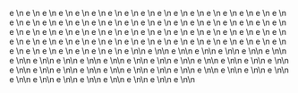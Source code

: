 e \n
e \n
e \n
e \n
e \n
e \n
e \n
e \n
e \n
e \n
e \n
e \n
e \n
e \n
e \n
e \n
e \n
e \n
e \n
e \n
e \n
e \n
e \n
e \n
e \n
e \n
e \n
e \n
e \n
e \n
e \n
e \n
e \n
e \n
e \n
e \n
e \n
e \n
e \n
e \n
e \n
e \n
e \n
e \n
e \n
e \n
e \n
e \n
e \n
e \n
e \n
e \n
e \n
e \n
e \n
e \n
e \n
e \n
e \n
e \n
e \n
e \n
e \n
e \n
e \n
e \n
e \n
e \n
e \n
e \n
e \n
e \n
e \n
e \n
e \n
e \n\n
e \n\n
e \n\n
e \n\n
e \n\n
e \n\n
e \n\n
e \n\n
e \n\n
e \n\n
e \n\n
e \n\n
e \n\n
e \n\n
e \n\n
e \n\n
e \n\n
e \n\n
e \n\n
e \n\n
e \n\n
e \n\n
e \n\n
e \n\n
e \n\n
e \n\n
e \n\n
e \n\n
e \n\n
e \n\n
e \n\n
e \n\n
e \n\n
e \n\n
e \n\n
e \n\n
e \n\n
e \n\n
e \n\n






















































































































 


 


 


 


 


 


 


 


 


 


 


 


 


 


 


 


 


 


 


 


 


 


 


 


 


 


 


 


 


 


 


 


 


 


 


 


 


 


 


 


 


 


 


 


 


 


 


 


 


 


 


 


 


 


 


 


 


 


 


 


 


 


 


 


 


 


 


 


 


 


 


 


 


 


 


 


 


 





 


 





 


 





 


 





 


 





 


 





 


 





 


 





 


 





 


 





 


 





 


 





 


 





 


 

